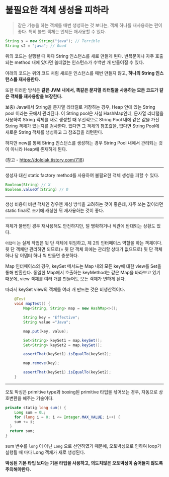 # 불필요한 객체 생성을 피하라

> 같은 기능을 하는 객체를 매번 생성하는 것 보다는, 객체 하나를 재사용하는 편이 좋다. 특히 불변 객체는 언제든 재사용할 수 있다.


``` java
String s = new String("java"); // Terrible
String s2 = "java"; // Good
```

위의 코드는 실행될 때 마다 String 인스턴스를 새로 만들게 된다. 반복문이나 자주 호출되는 method 내에 있다면 쓸데없는 인스턴스가 수백만 개 만들어질 수 있다.

아래의 코드는 위의 코드 처럼 새로운 인스턴스를 매번 만들지 않고, **하나의 String 인스턴스를 재사용한다.**

또한 이러한 방식은 **같은 JVM 내에서, 똑같은 문자열 리터럴을 사용하는 모든 코드가 같은 객체를 재사용함을 보장한다.**

보충) Java에서 String을 문자열 리터럴로 저장하는 경우, Heap 안에 있는 String pool 이라는 곳에서 관리된다. 이 String pool은 사실 HashMap인데, 
문자열 리터럴을 사용하여 String 객체를 새로 생성할 때 우선적으로 String Pool 내에 같은 값을 가진 String 객체가 있는지를 검사한다. 있다면 그 객체의 참조값을,
없다면 String Pool에 새로운 String 객체를 생성하고 그 참조값을 리턴한다.

하지만 new를 통해 String 인스턴스를 생성하는 경우 String Pool 내에서 관리되는 것이 아니라 Heap에 존재하게 된다.

(참고 - https://dololak.tistory.com/718)

---

생성자 대신 static factory method를 사용하여 불필요한 객체 생성을 피할 수 있다.
``` java
Boolean(String) // X
Boolean.valueOf(String) // O
```

---

생성 비용이 비싼 객체인 경우엔 캐싱 방식을 고려하는 것이 좋은데, 자주 쓰는 값이라면 static final로 초기에 캐싱한 뒤 재사용하는 것이 좋다.

---

객체가 불변인 경우 재사용해도 안전하지만, 덜 명확하거나 직관에 반대되는 상황도 있다.

`어댑터` 는 실제 작업은 뒷 단 객체에 위임하고, 제 2의 인터페이스 역할을 하는 객체이다.
뒷 단 객체만 관리하면 되므로(= 뒷 단 객체 외에는 관리할 상태가 없으므로) 뒷 단 객체 하나 당 어댑터 하나 씩 만들면 충분하다.

Map 인터페이스의 경우, keySet 메서드는 Map 내의 모든 key에 대한 view를 Set을 통해 반환한다. 동일한 Map에서 호출하는 keyMethod는
같은 Map을 바라보고 있기 때문에, view 객체를 여러 개를 만들어도 모든 객체가 변하게 된다.

따라서 keySet view의 객체를 여러 개 만드는 것은 비생산적이다.
``` java
    @Test
    void mapTest() {
        Map<String, String> map = new HashMap<>();

        String key = "Effective";
        String value ="Java";

        map.put(key, value);

        Set<String> keySet1 = map.keySet();
        Set<String> keySet2 = map.keySet();

        assertThat(keySet1).isEqualTo(keySet2);

        map.remove(key);

        assertThat(keySet1).isEqualTo(keySet2);
    }
```

---

오토 박싱은 primitive type과 boxing된 primitive 타입을 섞어쓰는 경우, 자동으로 상호변환을 해주는 기술이다.

``` java
private statig long sum() {
    Long sum = 0L;
    for (long i = 0; i <= Integer.MAX_VALUE; i++) {
    sum += i;
  }
  return sum;
}
```

sum 변수를 `long` 이 아닌 `Long` 으로 선언하였기 때문에, 오토박싱으로 인하여 loop가 실행될 때 마다 Long 객체가 새로 생성된다. 

**박싱된 기본 타입 보다는 기본 타입을 사용하고, 의도치않은 오토박싱이 숨어들지 않도록 주의해야한다.**
